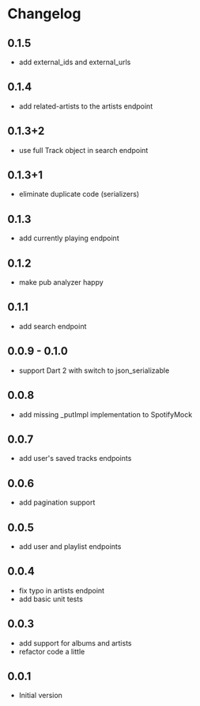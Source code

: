 # Changelog

## 0.1.5

- add external_ids and external_urls

## 0.1.4

- add related-artists to the artists endpoint

## 0.1.3+2

- use full Track object in search endpoint

## 0.1.3+1

- eliminate duplicate code (serializers)

## 0.1.3

- add currently playing endpoint

## 0.1.2

- make pub analyzer happy

## 0.1.1

- add search endpoint

## 0.0.9 - 0.1.0

- support Dart 2 with switch to json_serializable

## 0.0.8

- add missing _putImpl implementation to SpotifyMock

## 0.0.7

- add user's saved tracks endpoints

## 0.0.6

- add pagination support

## 0.0.5

- add user and playlist endpoints

## 0.0.4

- fix typo in artists endpoint
- add basic unit tests

## 0.0.3

- add support for albums and artists
- refactor code a little

## 0.0.1

- Initial version
